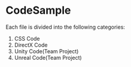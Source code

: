 # CodeSample
Each file is divided into the following categories:
1. CSS Code
2. DirectX Code
3. Unity Code(Team Project)
4. Unreal Code(Team Project)
